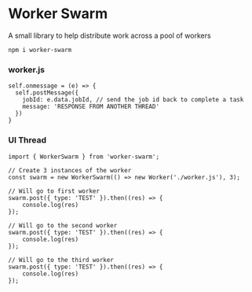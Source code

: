 # Worker Swarm

A small library to help distribute work across a pool of workers

```
npm i worker-swarm
```

### worker.js

```TS
self.onmessage = (e) => {
  self.postMessage({
    jobId: e.data.jobId, // send the job id back to complete a task
    message: 'RESPONSE FROM ANOTHER THREAD'
  })
}
```

### UI Thread

```TS
import { WorkerSwarm } from 'worker-swarm';

// Create 3 instances of the worker
const swarm = new WorkerSwarm(() => new Worker('./worker.js'), 3);

// Will go to first worker
swarm.post({ type: 'TEST' }).then((res) => {
    console.log(res)
});

// Will go to the second worker
swarm.post({ type: 'TEST' }).then((res) => {
    console.log(res)
});

// Will go to the third worker
swarm.post({ type: 'TEST' }).then((res) => {
    console.log(res)
});
```
